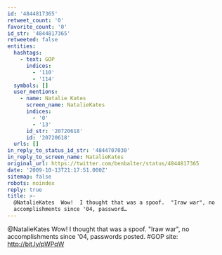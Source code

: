 ```yaml
---
id: '4844817365'
retweet_count: '0'
favorite_count: '0'
id_str: '4844817365'
retweeted: false
entities:
  hashtags:
    - text: GOP
      indices:
        - '110'
        - '114'
  symbols: []
  user_mentions:
    - name: Natalie Kates
      screen_name: NatalieKates
      indices:
        - '0'
        - '13'
      id_str: '20720618'
      id: '20720618'
  urls: []
in_reply_to_status_id_str: '4844707030'
in_reply_to_screen_name: NatalieKates
original_url: https://twitter.com/benbalter/status/4844817365
date: '2009-10-13T21:17:51.000Z'
sitemap: false
robots: noindex
reply: true
title: >-
  @NatalieKates  Wow!  I thought that was a spoof.  "Iraw war", no
  accomplishments since '04, password…
---
```


@NatalieKates  Wow!  I thought that was a spoof.  "Iraw war", no accomplishments since '04, passwords posted. #GOP site: http://bit.ly/pWPqW